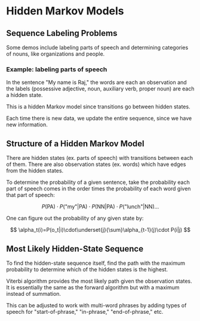 # Hidden Markov Models

## Sequence Labeling Problems

Some demos include labeling parts of speech and determining categories of nouns, like organizations and people.

### Example: labeling parts of speech

In the sentence "My name is Raj," the words are each an observation and the labels (possessive adjective, noun, auxiliary verb, proper noun) are each a hidden state.

This is a hidden Markov model since transitions go between hidden states.

Each time there is new data, we update the entire sequence, since we have new information.

## Structure of a Hidden Markov Model

There are hidden states (ex. parts of speech) with transitions between each of them. There are also observation states (ex. words) which have edges from the hidden states.

To determine the probability of a given sentence, take the probability each part of speech comes in the order times the probability of each word given that part of speech:

$$
P(\text{PA})\cdot P(\text{"my"}|\text{PA})\cdot P(\text{NN}|\text{PA})\cdot P(\text{"lunch"}|\text{NN})\ldots
$$

One can figure out the probability of any given state by:

$$
\alpha_t(i)=P(o_t|i)\cdot\underset{j}{\sum}\alpha_{t-1}(j)\cdot P(i|j)
$$

## Most Likely Hidden-State Sequence

To find the hidden-state sequence itself, find the path with the maximum probability to determine which of the hidden states is the highest.

Viterbi algorithm provides the most likely path given the observation states. It is essentially the same as the forward algorithm but with a maximum instead of summation.

This can be adjusted to work with multi-word phrases by adding types of speech for "start-of-phrase," "in-phrase," "end-of-phrase," etc.
